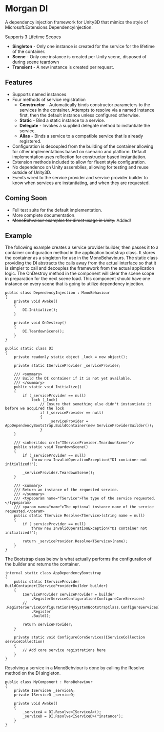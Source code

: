 
# Morgan DI
A dependency injection framework for Unity3D that mimics the style of Microsoft.Extensions.DependencyInjection.

Supports 3 Lifetime Scopes
* **Singleton** - Only one instance is created for the service for the lifetime of the container.
* **Scene** - Only one instance is created per Unity scene, disposed of during scene teardown
* **Transient** - A new instance is created per request.

## Features
* Supports named instances
* Four methods of service registration
	* **Constructor** - Automatically binds constructor parameters to the services in the container. Attempts to resolve via a named instance first, then the default instance unless configured otherwise.
	* **Static** - Bind a static instance to a service.
	* **Delegate** - Invokes a supplied delegate method to instantiate the service.
	*  **Alias** - Binds a service to a compatible service that is already registered.
* Configuration is decoupled from the building of the container allowing for other implementations based on scenario and platform. Default implementation uses reflection for constructor based instantiation.
* Extension methods included to allow for fluent style configuration.
* No dependence on Unity assemblies, allowing for testing and reuse outside of Unity3D.
* Events wired to the service provider and service provider builder to know when services are instantiating, and when they are requested.

## Coming Soon
* Full test suite for the default implementation.
* More complete documentation.
* ~~MonoBehvaiour examples for direct usage in Unity.~~ Added!

## Example 
The following example creates a service provider builder, then passes it to a container configuration method in the application bootstrap class. It stores the container as a singleton for use in the MonoBehaviours. The static class providing the DI abstracts the calls away from the actual interface so that it is simpler to call and decouples the framework from the actual application logic. The OnDestroy method in the component will clear the scene scope in preparation for the next scene load. This component should have one instance on every scene that is going to utilize dependency injection.

	public class DependencyInjection : MonoBehaviour
	{
	    private void Awake()
	    {
	        DI.Initialize();
	    }

	    private void OnDestroy()
	    {
	        DI.TeardownScene();
	    }
	}

	public static class DI
	{
	    private readonly static object _lock = new object();

	    private static IServiceProvider _serviceProvider;

	    /// <summary>
	    /// Build the DI container if it is not yet available.
	    /// </summary>
	    public static void Initialize()
	    {
	        if (_serviceProvider == null)
	            lock (_lock)
	                // Ensure that something else didn't instantiate it before we acquired the lock
	                if (_serviceProvider == null) 
	                {
	                    _serviceProvider = AppDependencyBootstrap.BuildContainer(new ServiceProviderBuilder());
	                }
	    }
		
	    /// <inheritdoc cref="IServiceProvider.TeardownScene"/>
	    public static void TeardownScene()
	    {
	        if (_serviceProvider == null)
	            throw new InvalidOperationException("DI container not initialized!");
	
	        _serviceProvider.TeardownScene();
	    }
		
	    /// <summary>
	    /// Return an instance of the requested service.
	    /// </summary>
	    /// <typeparam name="TService">The type of the service requested.</typeparam>
	    /// <param name="name">The optional instance name of the service requested.</param>
	    public static TService Resolve<TService>(string name = null)
	    {
	        if (_serviceProvider == null)
	            throw new InvalidOperationException("DI container not initialized!");
	
	        return _serviceProvider.Resolve<TService>(name);
	    }
	}

The Bootstrap class below is what actually performs the configuration of the builder and returns the container.

	internal static class AppDependencyBootstrap
	{
	    public static IServiceProvider BuildContainer(IServiceProviderBuilder builder)
	    {
	        IServiceProvider serviceProvider = builder
	            .RegisterServiceConfiguration(ConfigureCoreServices)
	        //  .RegisterServiceConfiguration(MySystemBootstrapClass.ConfigureServices)
	            .Register
	            .Build();
	
	        return serviceProvider;
	    }
	
	    private static void ConfigureCoreServices(IServiceCollection serviceCollection)
	    {
	        // Add core service registrations here
	    }
	}


Resolving a service in a MonoBehviour is done by calling the Resolve method on the DI singleton. 

    public class MyComponent : MonoBehaviour
    {
        private IServiceA _serviceA;
        private IServiceD _serviceD;
    
        private void Awake()
        {
            _serviceA = DI.Resolve<IServiceA>();
            _serviceD = DI.Resolve<IServiceD>("instance");
        }
    }
